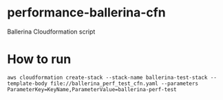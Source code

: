 # performance-ballerina-cfn
Ballerina Cloudformation script

# How to run

    aws cloudformation create-stack --stack-name ballerina-test-stack --template-body file://ballerina_perf_test_cfn.yaml --parameters ParameterKey=KeyName,ParameterValue=ballerina-perf-test
